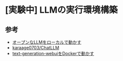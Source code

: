 # [実験中] LLMの実行環境構築



## 参考
- [オープンなLLMをローカルで動かす](https://www.docswell.com/s/karaage0703/Z38EP1-2023-07-19-201446)
- [karaage0703/ChatLLM](https://github.com/karaage0703/ChatLLM)
- [text-generation-webuiをDockerで動かす](https://zenn.dev/karaage0703/articles/fbbbb85dc15d13)